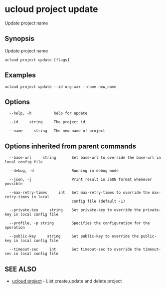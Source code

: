 # ucloud project update

Update project name

## Synopsis

Update project name

```
ucloud project update [flags]
```

## Examples

```
ucloud project update --id org-xxx --name new_name
```

## Options

```
  --help, -h          help for update 

  --id     string     The project id 

  --name     string   The new name of project 

```

## Options inherited from parent commands

```
  --base-url     string       Set base-url to override the base-url in local config file 

  --debug, -d                 Running in debug mode 

  --json, -j                  Print result in JSON format whenever possible 

  --max-retry-times     int   Set max-retry-times to override the max-retry-times in local
                              config file (default -1) 

  --private-key     string    Set private-key to override the private-key in local config file 

  --profile, -p string        Specifies the configuration for the operation 

  --public-key     string     Set public-key to override the public-key in local config file 

  --timeout-sec     int       Set timeout-sec to override the timeout-sec in local config file 

```

## SEE ALSO

* [ucloud project](cli/cmd/ucloud/project)	 - List,create,update and delete project

